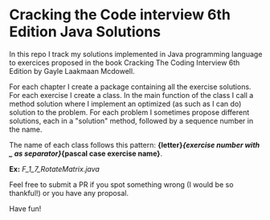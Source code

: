 # Cracking the Code interview 6th Edition Java Solutions
In this repo I track my solutions implemented in Java programming language to exercices proposed in the book Cracking The Coding Interview 6th Edition by Gayle Laakmaan Mcdowell.

For each chapter I create a package containing all the exercise solutions. For each exercise I create a class. In the main function of the class I call a method solution where I implement an optimized (as such as I can do) solution to the problem. For each problem I sometimes propose different solutions, each in a "solution" method, followed by a sequence number in the name. 

The name of each class follows this pattern: 
**{letter}_{exercise number with _ as separator}_{pascal case exercise name}**.

**Ex:** *F_1_7_RotateMatrix.java*

Feel free to submit a PR if you spot something wrong (I would be so thankful!) or you have any proposal.

Have fun!
